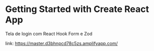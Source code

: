 # Getting Started with Create React App
Tela de login com React Hook Form e Zod

link: https://master.d3bhnpcd78c5zs.amplifyapp.com/